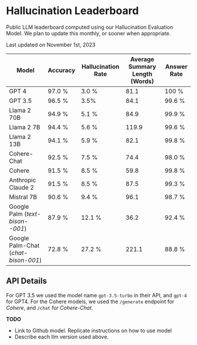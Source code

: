 # Hallucination Leaderboard

Public LLM leaderboard computed using our Hallucination Evaluation Model. We plan to update this monthly, or sooner when appropriate.

Last updated on November 1st, 2023

|Model|Accuracy|Hallucination Rate|Average Summary Length (Words)|Answer Rate|
|----|----|----|----|----|
|GPT 4|97.0 %|3.0 %|81.1|100 %|
|GPT 3.5|96.5 %|3.5%|84.1|99.6 %|
|Llama 2 70B|94.9 %|5.1 %|84.9|99.9 %|
|Llama 2 7B|94.4 %|5.6 %|119.9|99.6 %|
|Llama 2 13B|94.1 %|5.9 %|82.1|99.8 %|
|Cohere-Chat|92.5 %|7.5 %|74.4|98.0 %|
|Cohere|91.5 %|8.5 %|59.8|99.8 %|
|Anthropic Claude 2|91.5 %|8.5 %|87.5|99.3 %|
|Mistral 7B|90.6 %|9.4 %|96.1|98.7 %|
|Google Palm (*text-bison--001*)|87.9 %|12.1 %|36.2|92.4 %|
|Google Palm-Chat (*chat-bison-001*)|72.8 %|27.2 %|221.1|88.8 %|

## API Details
For GPT 3.5 we used the model name ```gpt-3.5-turbo``` in their API, and ```gpt-4``` for GPT4. For the Cohere models, we used the ```/generate``` endpoint for *Cohere*, and ```/chat``` for *Cohere-Chat*. 

**TODO**
* Link to Github model. Replicate instructions on how to use model
* Describe each llm version used above.

